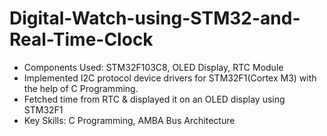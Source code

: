 # Digital-Watch-using-STM32-and-Real-Time-Clock

* Components Used: STM32F103C8, OLED Display, RTC Module
* Implemented I2C protocol device drivers for STM32F1(Cortex M3) with the help of C Programming.
* Fetched time from RTC & displayed it on an OLED display using STM32F1
* Key Skills: C Programming, AMBA Bus Architecture
